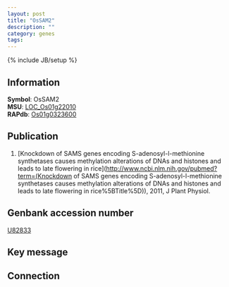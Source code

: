 ```yaml
---
layout: post
title: "OsSAM2"
description: ""
category: genes
tags: 
---
```

{% include JB/setup %}

## Information
__Symbol__: OsSAM2  
__MSU__: [LOC_Os01g22010](http://rice.plantbiology.msu.edu/cgi-bin/ORF_infopage.cgi?orf=LOC_Os01g22010)  
__RAPdb__: [Os01g0323600](http://rapdb.dna.affrc.go.jp/viewer/gbrowse_details/irgsp1?name=Os01g0323600)  

## Publication
1. [Knockdown of SAMS genes encoding S-adenosyl-l-methionine synthetases causes methylation alterations of DNAs and histones and leads to late flowering in rice](http://www.ncbi.nlm.nih.gov/pubmed?term=(Knockdown of SAMS genes encoding S-adenosyl-l-methionine synthetases causes methylation alterations of DNAs and histones and leads to late flowering in rice%5BTitle%5D)), 2011, J Plant Physiol.

## Genbank accession number
[U82833](http://www.ncbi.nlm.nih.gov/nuccore/U82833)

## Key message

## Connection



